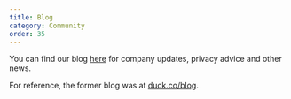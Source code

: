 ```yaml
---
title: Blog
category: Community
order: 35
---
```


<p>
    You can find our blog <a href="https://spreadprivacy.com/">here</a> for
    company updates, privacy advice and other news.
</p>

<p>
    For reference, the former blog was at
    <a href="https://duck.co/blog/">duck.co/blog</a>.
</p>